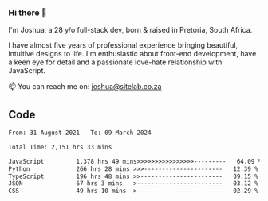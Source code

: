 ### Hi there 👋

I'm Joshua, a 28 y/o full-stack dev, born & raised in Pretoria, South Africa. 

I have almost five years of professional experience bringing beautiful, intuitive designs to life. I'm enthusiastic about front-end development, have a keen eye for detail and a passionate love-hate relationship with JavaScript.

📫 You can reach me on: joshua@sitelab.co.za

## **Code**

<!--START_SECTION:waka-->

```txt
From: 31 August 2021 - To: 09 March 2024

Total Time: 2,151 hrs 33 mins

JavaScript         1,378 hrs 49 mins>>>>>>>>>>>>>>>>---------   64.09 %
Python             266 hrs 28 mins >>>----------------------   12.39 %
TypeScript         196 hrs 48 mins >>-----------------------   09.15 %
JSON               67 hrs 3 mins   >------------------------   03.12 %
CSS                49 hrs 10 mins  >------------------------   02.29 %
```

<!--END_SECTION:waka-->
